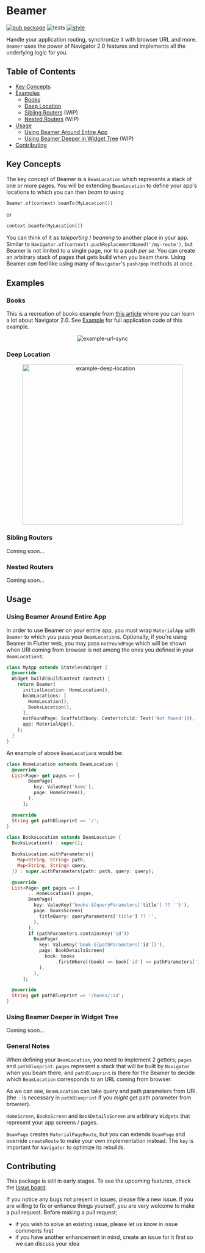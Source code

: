 # Beamer

[![pub package](https://img.shields.io/pub/v/beamer.svg)](https://pub.dev/packages/beamer)
![tests](https://github.com/slovnicki/beamer/workflows/tests/badge.svg)
[![style](https://dart-lang.github.io/linter/lints/style-pedantic.svg)](https://github.com/google/pedantic)

Handle your application routing, synchronize it with browser URL and more. `Beamer` uses the power of Navigator 2.0 features and implements all the underlying logic for you.

## Table of Contents

- [Key Concepts](#key-concepts)
- [Examples](#examples)
    - [Books](#books)
    - [Deep Location](#deep-location)
    - [Sibling Routers](#sibling-routers) (WIP)
    - [Nested Routers](#nested-routers) (WIP)
- [Usage](#usage)
  - [Using Beamer Around Entire App](#using-beamer-around-entire-app)
  - [Using Beamer Deeper in Widget Tree](#using-beamer-deeper-in-widget-tree) (WIP)
- [Contributing](#contributing)

## Key Concepts

The key concept of Beamer is a `BeamLocation` which represents a stack of one or more pages. You will be extending `BeamLocation` to define your app's locations to which you can then _beam to_ using

```dart
Beamer.of(context).beamTo(MyLocation())
```

or

```dart
context.beamTo(MyLocation())
```

You can think of it as _teleporting_ / _beaming_ to another place in your app. Similar to `Navigator.of(context).pushReplacementNamed('/my-route')`, but Beamer is not limited to a single page, nor to a push _per se_. You can create an arbitrary stack of pages that gets build when you beam there. Using Beamer _can_ feel like using many of `Navigator`'s `push/pop` methods at once.

## Examples

### Books

This is a recreation of books example from [this article](https://medium.com/flutter/learning-flutters-new-navigation-and-routing-system-7c9068155ade) where you can learn a lot about Navigator 2.0. See [Example](https://pub.dev/packages/beamer/example) for full application code of this example.

<p align="center">
<img src="https://raw.githubusercontent.com/slovnicki/beamer/master/res/example-books.gif" alt="example-url-sync" style="margin-right:16px;margin-left:16px">

### Deep Location

<p align="center">
<img src="https://raw.githubusercontent.com/slovnicki/beamer/master/res/example-deep-location.gif" alt="example-deep-location" width="420" style="margin-right:16px;margin-left:16px">

### Sibling Routers

Coming soon...

### Nested Routers

Coming soon...

## Usage

### Using Beamer Around Entire App

In order to use Beamer on your entire app, you must wrap `MaterialApp` with `Beamer` to which you pass your `BeamLocation`s. Optionally, if you're using Beamer in Flutter web, you may pass `notFoundPage` which will be shown when URI coming from browser is not among the ones you defined in your `BeamLocation`s.

```dart
class MyApp extends StatelessWidget {
  @override
  Widget build(BuildContext context) {
    return Beamer(
      initialLocation: HomeLocation(),
      beamLocations: [
        HomeLocation(),
        BooksLocation(),
      ],
      notFoundPage: Scaffold(body: Center(child: Text('Not found'))),
      app: MaterialApp(),
    );
  }
}
```

An example of above `BeamLocation`s would be:

```dart
class HomeLocation extends BeamLocation {
  @override
  List<Page> get pages => [
        BeamPage(
          key: ValueKey('home'),
          page: HomeScreen(),
        ),
      ];

  @override
  String get pathBlueprint => '/';
}

class BooksLocation extends BeamLocation {
  BooksLocation() : super();

  BooksLocation.withParameters({
    Map<String, String> path,
    Map<String, String> query,
  }) : super.withParameters(path: path, query: query);

  @override
  List<Page> get pages => [
        ...HomeLocation().pages,
        BeamPage(
          key: ValueKey('books-${queryParameters['title'] ?? ''}'),
          page: BooksScreen(
            titleQuery: queryParameters['title'] ?? '',
          ),
        ),
        if (pathParameters.containsKey('id'))
          BeamPage(
            key: ValueKey('book-${pathParameters['id']}'),
            page: BookDetailsScreen(
              book: books
                  .firstWhere((book) => book['id'] == pathParameters['id']),
            ),
          ),
      ];

  @override
  String get pathBlueprint => '/books/:id';
}
```

### Using Beamer Deeper in Widget Tree

Coming soon...

### General Notes

When defining your `BeamLocation`, you need to implement 2 getters; `pages` and `pathBlueprint`. `pages` represent a stack that will be built by `Navigator` when you beam there, and `pathBlueprint` is there for the Beamer to decide which `BeamLocation` corresponds to an URL coming from browser.

As we can see, `BeamLocation` can take query and path parameters from URI. (the `:` is necessary in `pathBlueprint` if you _might_ get path parameter from browser).

`HomeScreen`, `BooksScreen` and `BookDetailsScreen` are arbitrary `Widgets` that represent your app screens / pages.

`BeamPage` creates `MaterialPageRoute`, but you can extends `BeamPage` and override `createRoute` to make your own implementation instead. The `key` is important for `Navigator` to optimize its rebuilds.

## Contributing

This package is still in early stages. To see the upcoming features, check the [Issue board](https://github.com/slovnicki/beamer/issues).

If you notice any bugs not present in issues, please file a new issue. If you are willing to fix or enhance things yourself, you are very welcome to make a pull request. Before making a pull request;

- if you wish to solve an existing issue, please let us know in issue comments first
- if you have another enhancement in mind, create an issue for it first so we can discuss your idea
